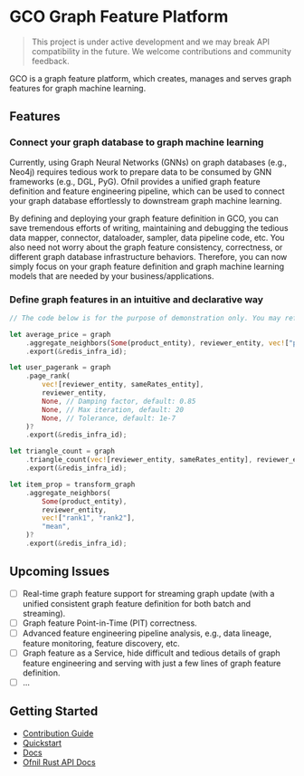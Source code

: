 # GCO Graph Feature Platform

> This project is under active development and we may break API compatibility in the future. We welcome contributions and community feedback.

GCO is a graph feature platform, which creates, manages and serves graph features for graph machine learning.

## Features

### Connect your graph database to graph machine learning

Currently, using Graph Neural Networks (GNNs) on graph databases (e.g., Neo4j) requires tedious work to prepare data to be consumed by GNN frameworks (e.g., DGL, PyG). Ofnil provides a unified graph feature definition and feature engineering pipeline, which can be used to connect your graph database effortlessly to downstream graph machine learning.

By defining and deploying your graph feature definition in GCO, you can save tremendous efforts of writing, maintaining and debugging the tedious data mapper, connector, dataloader, sampler, data pipeline code, etc. You also need not worry about the graph feature consistency, correctness, or different graph database infrastructure behaviors. Therefore, you can now simply focus on your graph feature definition and graph machine learning models that are needed by your business/applications.

### Define graph features in an intuitive and declarative way

```rust
// The code below is for the purpose of demonstration only. You may refer to examples/quickstart/main.rs for executable code.

let average_price = graph
    .aggregate_neighbors(Some(product_entity), reviewer_entity, vec!["price"], "mean")?
    .export(&redis_infra_id);

let user_pagerank = graph
    .page_rank(
        vec![reviewer_entity, sameRates_entity],
        reviewer_entity,
        None, // Damping factor, default: 0.85
        None, // Max iteration, default: 20
        None, // Tolerance, default: 1e-7
    )?
    .export(&redis_infra_id);

let triangle_count = graph
    .triangle_count(vec![reviewer_entity, sameRates_entity], reviewer_entity)?
    .export(&redis_infra_id);

let item_prop = transform_graph
    .aggregate_neighbors(
        Some(product_entity),
        reviewer_entity,
        vec!["rank1", "rank2"],
        "mean",
    )?
    .export(&redis_infra_id);
```

## Upcoming Issues

- [ ] Real-time graph feature support for streaming graph update (with a unified consistent graph feature definition for both batch and streaming).
- [ ] Graph feature Point-in-Time (PIT) correctness.
- [ ] Advanced feature engineering pipeline analysis, e.g., data lineage, feature monitoring, feature discovery, etc.
- [ ] Graph feature as a Service, hide difficult and tedious details of graph feature engineering and serving with just a few lines of graph feature definition.
- [ ] ...

## Getting Started

- [Contribution Guide](./CONTRIBUTING.md)
- [Quickstart](./examples/quickstart/)
- [Docs](./docs/)
- [Ofnil Rust API Docs](https://rustdoc.ofnil.io/ofnil/)
